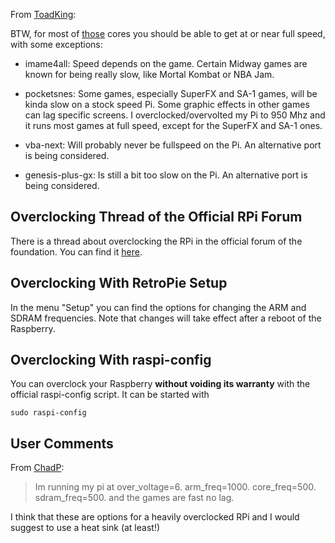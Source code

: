 From [ToadKing](http://www.raspberrypi.org/phpBB3/viewtopic.php?p=137827#p137827): 

BTW, for most of [those](http://www.youtube.com/watch?v=rm3IuXeIfaw) cores you should be able to get at or near full speed, with some exceptions:

* imame4all: Speed depends on the game. Certain Midway games are known for being really slow, like Mortal Kombat or NBA Jam.

* pocketsnes: Some games, especially SuperFX and SA-1 games, will be kinda slow on a stock speed Pi. Some graphic effects in other games can lag specific screens. I overclocked/overvolted my Pi to 950 Mhz and it runs most games at full speed, except for the SuperFX and SA-1 ones.

* vba-next: Will probably never be fullspeed on the Pi. An alternative port is being considered.

* genesis-plus-gx: Is still a bit too slow on the Pi. An alternative port is being considered.

## Overclocking Thread of the Official RPi Forum

There is a thread about overclocking the RPi in the official forum of the foundation. You can find it [here](http://www.raspberrypi.org/phpBB3/viewtopic.php?f=29&t=6201).

## Overclocking With RetroPie Setup

In the menu "Setup" you can find the options for changing the ARM and SDRAM frequencies. Note that changes will take effect after a reboot of the Raspberry.

## Overclocking With raspi-config

You can overclock your Raspberry **without voiding its warranty** with the official raspi-config script. It can be started with

```shell
sudo raspi-config
```

## User Comments

From [ChadP](http://www.raspberrypi.org/phpBB3/viewtopic.php?p=156971#p156971):
> Im running my pi at over_voltage=6. arm_freq=1000. core_freq=500. sdram_freq=500. and the games are fast no lag.

I think that these are options for a heavily overclocked RPi and I would suggest to use a heat sink (at least!)